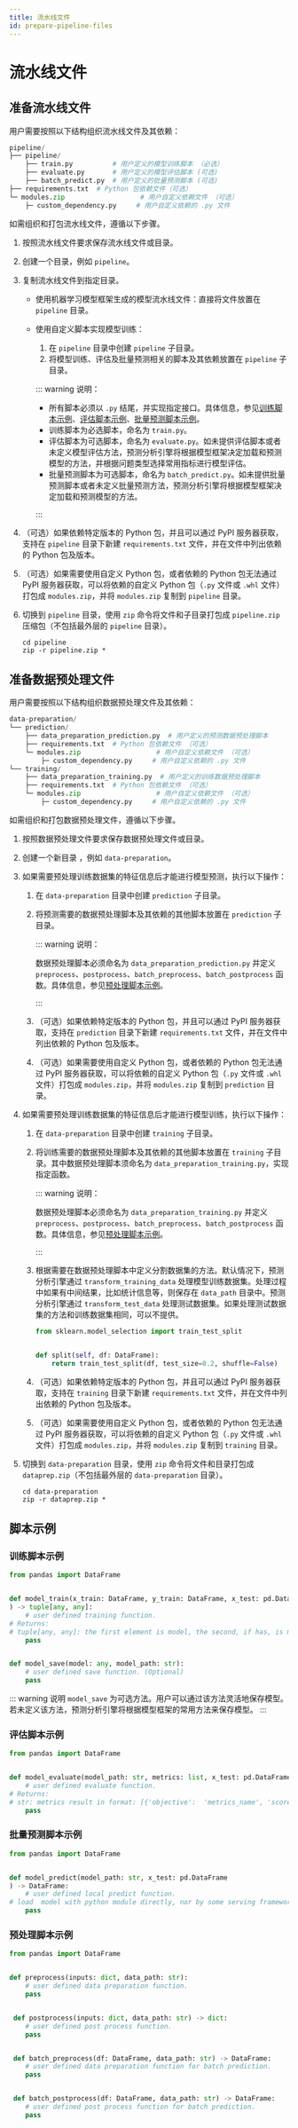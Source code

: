 ```yaml
---
title: 流水线文件
id: prepare-pipeline-files
---
```


# 流水线文件

## 准备流水线文件

用户需要按照以下结构组织流水线文件及其依赖：
  
```python
pipeline/
├── pipeline/
    ├── train.py          # 用户定义的模型训练脚本 （必选）
    ├── evaluate.py       # 用户定义的模型评估脚本 (可选)
    ├── batch_predict.py  # 用户定义的批量预测脚本 (可选)
├── requirements.txt  # Python 包依赖文件（可选）
└─ modules.zip                   # 用户自定义依赖文件 （可选）
    ├─ custom_dependency.py     # 用户自定义依赖的 .py 文件
```

如需组织和打包流水线文件，遵循以下步骤。

1. 按照流水线文件要求保存流水线文件或目录。
2. 创建一个目录，例如 `pipeline`。
3. 复制流水线文件到指定目录。

    - 使用机器学习模型框架生成的模型流水线文件：直接将文件放置在 `pipeline` 目录。
    - 使用自定义脚本实现模型训练：
      1. 在 `pipeline` 目录中创建 `pipeline` 子目录。
      2. 将模型训练、评估及批量预测相关的脚本及其依赖放置在 `pipeline` 子目录。

      ::: warning 说明：

      - 所有脚本必须以 `.py` 结尾，并实现指定接口。具体信息，参见[训练脚本示例](#训练脚本示例)、[评估脚本示例](#评估脚本示例)、[批量预测脚本示例](#批量预测脚本示例)。
      - 训练脚本为必选脚本，命名为 `train.py`。
      - 评估脚本为可选脚本，命名为 `evaluate.py`。如未提供评估脚本或者未定义模型评估方法，预测分析引擎将根据模型框架决定加载和预测模型的方法，并根据问题类型选择常用指标进行模型评估。
      - 批量预测脚本为可选脚本，命名为 `batch_predict.py`。如未提供批量预测脚本或者未定义批量预测方法，预测分析引擎将根据模型框架决定加载和预测模型的方法。

      :::

4. （可选）如果依赖特定版本的 Python 包，并且可以通过 PyPI 服务器获取，支持在 `pipeline` 目录下新建 `requirements.txt` 文件，并在文件中列出依赖的 Python 包及版本。
5. （可选）如果需要使用自定义 Python 包，或者依赖的 Python 包无法通过 PyPI 服务器获取，可以将依赖的自定义 Python 包（`.py` 文件或 `.whl` 文件）打包成 `modules.zip`，并将 `modules.zip` 复制到 `pipeline` 目录。
6. 切换到 `pipeline` 目录，使用 `zip` 命令将文件和子目录打包成 `pipeline.zip` 压缩包（不包括最外层的 `pipeline` 目录）。

    ```shell
    cd pipeline
    zip -r pipeline.zip *
    ```

## 准备数据预处理文件

用户需要按照以下结构组织数据预处理文件及其依赖：

```python
data-preparation/
└── prediction/
    ├── data_preparation_prediction.py  # 用户定义的预测数据预处理脚本
    ├── requirements.txt  # Python 包依赖文件 （可选）
    └─ modules.zip                   # 用户自定义依赖文件 （可选）
        ├─ custom_dependency.py     # 用户自定义依赖的 .py 文件
└── training/
    ├── data_preparation_training.py  # 用户定义的训练数据预处理脚本
    ├── requirements.txt  # Python 包依赖文件 （可选）
    └─ modules.zip                   # 用户自定义依赖文件 （可选）
        ├─ custom_dependency.py     # 用户自定义依赖的 .py 文件
```

如需组织和打包数据预处理文件，遵循以下步骤。

1. 按照数据预处理文件要求保存数据预处理文件或目录。
2. 创建一个新目录 ，例如 `data-preparation`。
3. 如果需要预处理训练数据集的特征信息后才能进行模型预测，执行以下操作：

    1. 在 `data-preparation` 目录中创建 `prediction` 子目录。
    2. 将预测需要的数据预处理脚本及其依赖的其他脚本放置在 `prediction` 子目录。

        ::: warning 说明：

        数据预处理脚本必须命名为 `data_preparation_prediction.py` 并定义 `preprocess`、`postprocess`、`batch_preprocess`、`batch_postprocess` 函数。具体信息，参见[预处理脚本示例](#预处理脚本示例)。

        :::

    3. （可选）如果依赖特定版本的 Python 包，并且可以通过 PyPI 服务器获取，支持在 `prediction` 目录下新建 `requirements.txt` 文件，并在文件中列出依赖的 Python 包及版本。
    4. （可选）如果需要使用自定义 Python 包，或者依赖的 Python 包无法通过 PyPI 服务器获取，可以将依赖的自定义 Python 包（`.py` 文件或 `.whl` 文件）打包成 `modules.zip`，并将 `modules.zip` 复制到 `prediction` 目录。

4. 如果需要预处理训练数据集的特征信息后才能进行模型训练，执行以下操作：

    1. 在 `data-preparation` 目录中创建 `training` 子目录。
    2. 将训练需要的数据预处理脚本及其依赖的其他脚本放置在 `training` 子目录。其中数据预处理脚本须命名为 `data_preparation_training.py`，实现指定函数。

        ::: warning 说明：

        数据预处理脚本必须命名为 `data_preparation_training.py` 并定义 `preprocess`、`postprocess`、`batch_preprocess`、`batch_postprocess` 函数。具体信息，参见[预处理脚本示例](#预处理脚本示例)。

        :::

    3. 根据需要在数据预处理脚本中定义分割数据集的方法。默认情况下，预测分析引擎通过 `transform_training_data` 处理模型训练数据集。处理过程中如果有中间结果，比如统计信息等，则保存在 `data_path` 目录中。预测分析引擎通过 `transform_test_data` 处理测试数据集。如果处理测试数据集的方法和训练数据集相同，可以不提供。

        ```python
        from sklearn.model_selection import train_test_split


        def split(self, df: DataFrame):
            return train_test_split(df, test_size=0.2, shuffle=False)
        ```

    4. （可选）如果依赖特定版本的 Python 包，并且可以通过 PyPI 服务器获取，支持在 `training` 目录下新建 `requirements.txt` 文件，并在文件中列出依赖的 Python 包及版本。
    5. （可选）如果需要使用自定义 Python 包，或者依赖的 Python 包无法通过 PyPI 服务器获取，可以将依赖的自定义 Python 包（`.py` 文件或 `.whl` 文件）打包成 `modules.zip`，并将 `modules.zip` 复制到 `training` 目录。

5. 切换到 `data-preparation` 目录，使用 `zip` 命令将文件和目录打包成 `dataprep.zip`（不包括最外层的 `data-preparation` 目录）。

    ```shell
    cd data-preparation
    zip -r dataprep.zip *
    ```

## 脚本示例

### 训练脚本示例

```python
from pandas import DataFrame


def model_train(x_train: DataFrame, y_train: DataFrame, x_test: pd.DataFrame, y_test: pd.DataFrame
) -> tuple[any, any]:
    # user defined training function.
# Returns:
# tuple[any, any]: the first element is model, the second, if has, is metrics
    pass


def model_save(model: any, model_path: str):
    # user defined save function. (Optional)
    pass
```

::: warning 说明
`model_save` 为可选方法。用户可以通过该方法灵活地保存模型。若未定义该方法，预测分析引擎将根据模型框架的常用方法来保存模型。
:::

### 评估脚本示例

```python
from pandas import DataFrame


def model_evaluate(model_path: str, metrics: list, x_test: pd.DataFrame, y_test: pd.DataFrame) -> str:
    # user defined evaluate function.
# Returns:
# str: metrics result in format: [{'objective':  'metrics_name', 'score': 'metrics_score'},...]
    pass
```

### 批量预测脚本示例

```python
from pandas import DataFrame


def model_predict(model_path: str, x_test: pd.DataFrame
) -> DataFrame:
    # user defined local predict function.
# load  model with python module directly, nor by some serving framework, such as tensorflow-serving
    pass
```

### 预处理脚本示例

```python
from pandas import DataFrame


def preprocess(inputs: dict, data_path: str):
    # user defined data preparation function.
    pass


 def postprocess(inputs: dict, data_path: str) -> dict:
    # user defined post process function.
    pass


 def batch_preprocess(df: DataFrame, data_path: str) -> DataFrame:
    # user defined data preparation function for batch prediction.
    pass


 def batch_postprocess(df: DataFrame, data_path: str) -> DataFrame:
    # user defined post process function for batch prediction.
    pass
```
